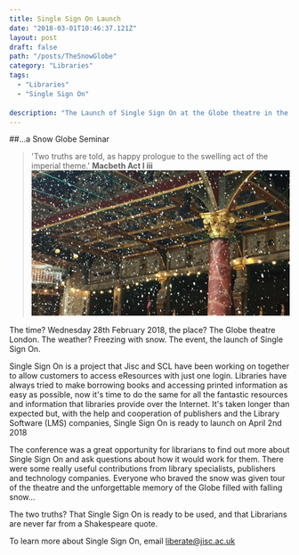 ```yaml
---
title: Single Sign On Launch 
date: "2018-03-01T10:46:37.121Z"
layout: post
draft: false
path: "/posts/TheSnowGlobe"
category: "Libraries"
tags:
  - "Libraries"
  - "Single Sign On"

description: "The Launch of Single Sign On at the Globe theatre in the snow. "
---
```




##...a Snow Globe Seminar
>'Two truths are told, as happy prologue to the swelling act of the imperial theme.' 
>**Macbeth Act I iii**
![The Globe Theatre, London in the snow](./theglobe.jpg "The Globe Theatre London") 
 
The time? Wednesday 28th February 2018, the place? The Globe theatre London. The weather? Freezing with snow. The event, the launch of  Single Sign On. 
 
Single Sign On is a project that Jisc and SCL have been working on together to allow customers to access eResources with just one login. Libraries have always tried to make borrowing books and accessing printed information as easy as possible, now it's time to do the same for all the fantastic resources and information that libraries provide over the Internet. It's taken longer than expected but, with the help and cooperation of publishers and the Library Software (LMS) companies, Single Sign On is ready to launch on April 2nd 2018
 
The conference was a great opportunity for librarians to find out more about Single Sign On and ask questions about how it would work for them.  There were some really useful contributions from library specialists, publishers and technology companies. Everyone who braved the snow was given   tour of  the theatre and the unforgettable memory of the Globe filled with falling snow…  

 
 
The two truths? 
That Single Sign On is ready to be used, and that Librarians are never far from a Shakespeare quote. 
 
 
To learn more about Single Sign On, email [liberate@jisc.ac.uk](mailto:liberate@jisc.ac.uk )

